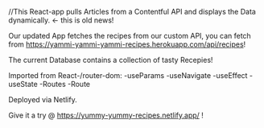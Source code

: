 //This React-app pulls Articles from a Contentful API and displays the Data dynamically. <- this is old news!

Our updated App fetches the recipes from our custom API, you can fetch from https://yammi-yammi-yammi-recipes.herokuapp.com/api/recipes!

The current Database contains a collection of tasty Recepies!

Imported from React-/router-dom:
    -useParams
    -useNavigate
    -useEffect
    -useState
    -Routes
    -Route

Deployed via Netlify.

Give it a try @ https://yummy-yummy-recipes.netlify.app/ !

